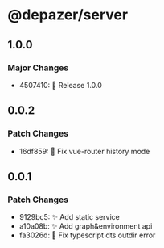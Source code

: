 # @depazer/server

## 1.0.0

### Major Changes

- 4507410: 🎉 Release 1.0.0

## 0.0.2

### Patch Changes

- 16df859: 🐛 Fix vue-router history mode

## 0.0.1

### Patch Changes

- 9129bc5: ✨ Add static service
- a10a08b: ✨ Add graph&environment api
- fa3026d: 🐛 Fix typescript dts outdir error
